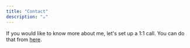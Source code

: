 ```yaml
---
title: "Contact"
description: "☕️"
---
```


If you would like to know more about me, let's set up a 1:1 call. You can do that from [here](https://bio.link/sazidthe1).